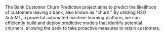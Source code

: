 The Bank Customer Churn Prediction project aims to predict the likelihood of customers leaving a bank, also known as "churn." By utilizing H2O AutoML, a powerful automated machine learning platform, we can efficiently build and deploy predictive models that identify potential churners, allowing the bank to take proactive measures to retain customers.
